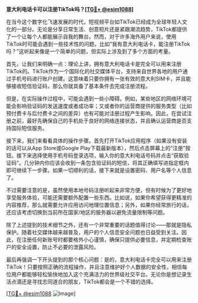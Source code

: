 **意大利电话卡可以注册TikTok吗？[[TG💪+ @esim1088](https://t.me/s/esim1088)]**

在当今这个数字化飞速发展的时代，短视频平台如TikTok已经成为全球年轻人文化的一部分。无论是分享日常生活、创意短片还是紧跟潮流趋势，TikTok都提供了一个让每个人都能展示自我的舞台。然而，对于许多海外用户来说，使用TikTok时可能会遇到一些技术性的问题，比如“我有意大利电话卡，能注册TikTok吗？”这听起来像是一个简单的问题，但实际上涉及到了多个方面的考量。

首先，让我们来明确一点：理论上讲，拥有意大利电话卡是完全可以用来注册TikTok的。TikTok作为一个国际化的社交媒体平台，支持来自世界各地的用户通过手机号码进行账户创建。这意味着只要你拥有一张有效的意大利SIM卡，并且能够接收短信验证码，那么你就具备了基本条件去完成注册流程。

但是，在实际操作过程中，可能会遇到一些小障碍。例如，某些地区的网络环境可能会影响验证码的发送速度或者成功率；又或者你的运营商提供的服务类型（比如预付费卡与后付费卡之间的差异）也有可能对注册过程产生影响。因此，在尝试注册之前，最好先确保自己的手机处于良好的网络连接状态，并且确认运营商是否支持国际短信服务。

接下来，我们来看看具体的操作步骤。首先打开TikTok应用程序（如果没有安装的话可以从App Store或Google Play下载最新版本），然后点击屏幕上的“注册”按钮。接下来选择使用手机号码登录选项，输入你的意大利电话号码并点击“获取验证码”。几分钟内你应该会收到一条包含验证码的短信，将其正确填写进指定框内即可继续下一步骤。如果一切顺利的话，接下来就是设置密码、用户名等个人信息了。

不过需要注意的是，虽然使用本地号码注册听起来非常方便，但有时候为了更好地享受服务体验，可能还需要额外配置一些东西。比如说，如果你希望获得更精准的内容推荐，那么就需要允许应用访问地理位置信息；另外，如果你经常旅行的话，还应该考虑切换到当前所在国家/地区的服务器以避免流量限制等问题。

除了上述提到的技术细节之外，还有一个非常重要的话题值得讨论——那就是隐私保护。随着社交媒体越来越普及，用户的个人信息安全问题也日益受到关注。因此，在注册任何新账号时都要格外小心谨慎，确保只提供必要信息，并定期检查账户的安全设置，防止不必要的泄露风险。

最后再强调一下开头提到的那个核心问题：是的，意大利电话卡完全可以用来注册TikTok！只要按照正确的流程操作，并且注意维护好个人数据的安全性，相信每位用户都能够轻松愉快地加入这个充满活力的世界级社交平台。无论你是想记录生活点滴还是寻找志同道合的朋友，TikTok都会是一个不错的选择。

[[TG💪+ @esim1088](https://t.me/s/esim1088) ![Image](https://i.postimg.cc/4NQfJmqS/Snipaste-2025-05-13-00-14-12.png)]